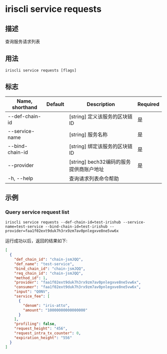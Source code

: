 # iriscli service requests 

## 描述

查询服务请求列表

## 用法

```
iriscli service requests [flags]
```

## 标志

| Name, shorthand       | Default                 | Description                                                                                                                                           | Required |
| --------------------- | ----------------------- | ----------------------------------------------------------------------------------------------------------------------------------------------------- | -------- |
| --def-chain-id        |                         | [string] 定义该服务的区块链ID                                                                                              | 是       |
| --service-name        |                         | [string] 服务名称                                                                                                                                 | 是       |
| --bind-chain-id       |                         | [string] 绑定该服务的区块链ID                                                                                                                                 | 是       |
| --provider            |                         | [string] bech32编码的服务提供商账户地址                                                                       | 是       |
| -h, --help            |                         | 查询请求列表命令帮助                                                                                                                                         |          |

## 示例

### Query service request list
```shell
iriscli service requests --def-chain-id=test-irishub --service-name=test-service --bind-chain-id=test-irishub --provider=faa1f02ext9duk7h3rx9zm7av0pnlegxve8ne5vw6x
```

运行成功以后，返回的结果如下:

```json
[
  {
    "def_chain_id": "chain-jsmJQQ",
    "def_name": "test-service",
    "bind_chain_id": "chain-jsmJQQ",
    "req_chain_id": "chain-jsmJQQ",
    "method_id": 1,
    "provider": "faa1f02ext9duk7h3rx9zm7av0pnlegxve8ne5vw6x",
    "consumer": "faa1f02ext9duk7h3rx9zm7av0pnlegxve8ne5vw6x",
    "input": "Q0NV",
    "service_fee": [
      {
        "denom": "iris-atto",
        "amount": "10000000000000000"
      }
    ],
    "profiling": false,
    "request_height": "456",
    "request_intra_tx_counter": 0,
    "expiration_height": "556"
  }
]
```

